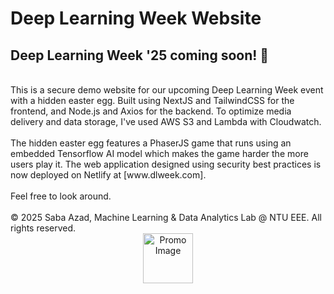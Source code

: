 # Deep Learning Week Website
## Deep Learning Week '25 coming soon! 🚀<br>
<br />
This is a secure demo website for our upcoming Deep Learning Week event with a hidden easter egg. Built using NextJS and TailwindCSS for the frontend, and Node.js and Axios for the backend. To optimize media delivery and data storage, I've used AWS S3 and Lambda with Cloudwatch.<br />
<br />
The hidden easter egg features a PhaserJS game that runs using an embedded Tensorflow AI model which makes the game harder the more users play it. The web application designed using security best practices is now deployed on Netlify at [www.dlweek.com].<br />
<br />
Feel free to look around.<br />
<br />
© 2025 Saba Azad, Machine Learning & Data Analytics Lab @ NTU EEE. All rights reserved.

<br />
<div align="center">
  <a href="https://github.com/othneildrew/Best-README-Template">
    <img src="https://github.com/saboiii/dlweek-demo/tree/main/public/og-image.png" alt="Promo Image" width="80" height="80">
  </a>
</div>
